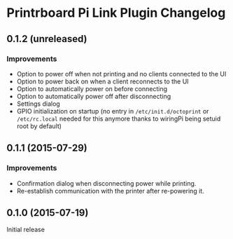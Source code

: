 # Printrboard Pi Link Plugin Changelog

## 0.1.2 (unreleased)

### Improvements

  * Option to power off when not printing and no clients connected to the UI
  * Option to power back on when a client reconnects to the UI
  * Option to automatically power on before connecting
  * Option to automatically power off after disconnecting
  * Settings dialog
  * GPIO initialization on startup (no entry in `/etc/init.d/octoprint` or
    `/etc/rc.local` needed for this anymore thanks to wiringPi being setuid
    root by default)

## 0.1.1 (2015-07-29)

### Improvements

  * Confirmation dialog when disconnecting power while printing.
  * Re-establish communication with the printer after re-powering it.

## 0.1.0 (2015-07-19)

Initial release
